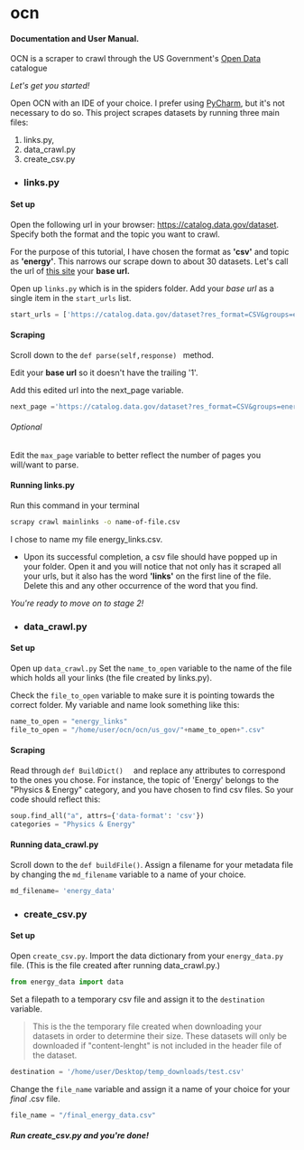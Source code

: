 # ocn
#### Documentation and User Manual.

OCN is a scraper to crawl through the US Government's [Open Data](https://www.data.gov/) catalogue

_Let's get you started!_

Open OCN with an IDE of your choice. I prefer using [PyCharm](https://www.jetbrains.com/pycharm/), but it's not necessary to do so. This project scrapes datasets by running three main files: 
1. links.py,
1. data_crawl.py
1. create_csv.py

* ### links.py

#### Set up

Open the following url in your browser: https://catalog.data.gov/dataset. 
Specify both the format and the topic you want to crawl. 

For the purpose of this tutorial, I have chosen the format as __'csv'__ and topic as __'energy'__. 
This narrows our scrape down to about 30 datasets. Let's call the url of [this site](https://catalog.data.gov/dataset?res_format=CSV&groups=energy9485&_vocab_category_all_limit=0&page=1 ) your **base url.**

Open up `links.py` which is in the spiders folder. 
Add your _base url_ as a single item in the `start_urls` list. 

```python
start_urls = ['https://catalog.data.gov/dataset?res_format=CSV&groups=energy9485&_vocab_category_all_limit=0&page=1']
```

#### Scraping

Scroll down to the `def parse(self,response) ` method. 

Edit your **base url** so it doesn't have the trailing '1'.

Add this edited url into the next_page variable. 
```python
next_page ='https://catalog.data.gov/dataset?res_format=CSV&groups=energy9485&_vocab_category_all_limit=0&page='+str(LinkSpider.page_num)
```

###### Optional
Edit the `max_page` variable to better reflect the number of pages you will/want to parse.

#### Running links.py
Run this command in your terminal
``` bash
scrapy crawl mainlinks -o name-of-file.csv
```
I chose to name my file energy_links.csv. 

* Upon its successful completion, a csv file should have popped up in your folder. Open it and you will notice that not only has it scraped all your urls, but it also has the word **'links'** on the first line of the file. Delete this and any other occurrence of the word that you find.

_You're ready to move on to stage 2!_

* ### data_crawl.py

#### Set up
Open up `data_crawl.py`
Set the `name_to_open` variable to the name of the file which holds all your links (the file created by links.py).

Check the `file_to_open` variable to make sure it is pointing towards the correct folder.
My variable and name look something like this:

```python
name_to_open = "energy_links"
file_to_open = "/home/user/ocn/ocn/us_gov/"+name_to_open+".csv"
```

#### Scraping
Read through `def BuildDict()  ` and replace any attributes to correspond to the ones you chose. 
For instance, the topic of 'Energy' belongs to the "Physics & Energy" category, and you have chosen to find csv files. So your code should reflect this:

```python
soup.find_all("a", attrs={'data-format': 'csv'})
categories = "Physics & Energy"
```

#### Running data_crawl.py
Scroll down to the `def buildFile()`. Assign a filename for your metadata file by changing the `md_filename` variable to a name of your choice.

```python
md_filename= 'energy_data'
```
* ### create_csv.py

#### Set up
Open `create_csv.py`. Import the data dictionary from your `energy_data.py` file. (This is the file created after running data_crawl.py.)

```python
from energy_data import data
```

Set a filepath to a temporary csv file and assign it to the `destination` variable. 

> This is the the temporary file created when downloading your datasets in order to determine their size. These datasets will only be downloaded if "content-lenght" is not included in the header file of the dataset.

```python
destination = '/home/user/Desktop/temp_downloads/test.csv' 
```

Change the `file_name` variable and assign it a name of your choice for your _final_ .csv file.

```python
file_name = "/final_energy_data.csv"
```

##### Run create_csv.py and you're done!
